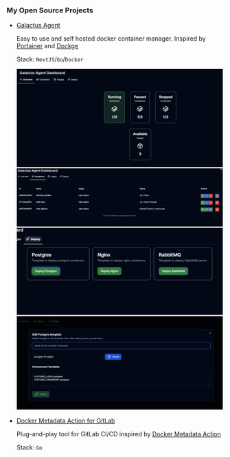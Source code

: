 
<!-- <img src="https://github-readme-stats.vercel.app/api?username=mubashiroliyantakath&show_icons=true&number_format=long&border_radius=20&rank_icon=percentile&ring_color=75C3FD&hide=issues" width=700 /> -->

### My Open Source Projects
- [Galactus Agent](https://github.com/mubashiroliyantakath/galactus-agent)

    Easy to use and self hosted docker container manager. Inspired by [Portainer](https://www.portainer.io/) and [Dockge](https://dockge.kuma.pet/)

    Stack: `NextJS`/`Go`/`Docker`

    ![Overview](media/overview.png) ![Containers](media/containers.png) ![Deploy](media/deploy.png) ![Template](media/template-deploy.png)
- [Docker Metadata Action for GitLab](https://gitlab.com/devletix/devops/docker-metadata-action)

  Plug-and-play tool for GitLab CI/CD inspired by [Docker Metadata Action](https://github.com/marketplace/actions/docker-metadata-action)

  Stack: `Go`
